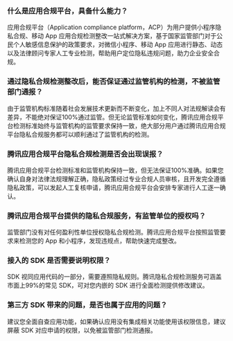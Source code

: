 
### 什么是应用合规平台，具备什么能力？
应用合规平台（Application compliance platform，ACP）为用户提供小程序隐私合规、移动 App 应用合规检测整改一站式解决方案，基于国家监管部门对于公民个人敏感信息保护的政策要求，对微信小程序、移动 App 应用进行静态、动态以及法律顾问专家人工专业检测，帮助用户定位隐私违规问题，助力企业安全合规。

### 通过隐私合规检测整改后，能否保证通过监管机构的检测，不被监管部门通报？
由于监管机构标准随着社会发展技术更新而不断变化，加上不同人对法规解读会有差异，不能绝对保证100%通过监管。但无论监管标准如何变化，腾讯应用合规平台检测标准始终与监管机构的监管要求保持一致，绝大部分用户通过腾讯应用合规平台隐私合规服务都可以顺利通过了监管机构的检测。

### 腾讯应用合规平台隐私合规检测是否会出现误报？
腾讯应用合规平台检测标准和监管机构保持一致，但无法保证100%准确。如果您确认自身对法律法规理解正确，隐私政策经过专业合规人员审核，且开发完全遵循隐私政策，可以发起人工复核申请，腾讯应用合规平台会安排专家进行人工逐一确认。

### 腾讯应用合规平台提供的隐私合规服务，有监管单位的授权吗？
监管部门没有对任何盈利性单位授权隐私合规检测。腾讯应用合规平台按照监管要求来检测您的 App 和小程序，发现违规点，帮助快速完成整改。

### 接入的 SDK 是否需要说明权限？
SDK 视同应用代码的一部分，需要遵照隐私规则。腾讯隐私合规检测服务可涵盖市面上99%的常见 SDK，可对您内嵌的 SDK 进行全面检测提供修改建议。

### 第三方 SDK 带来的问题，是否也属于应用的问题？
建议您全面自查应用功能，如果确认应用没有集成相关功能使用该权限信息，建议屏蔽 SDK 对应申请的权限，以免被监管部门检测通报。

